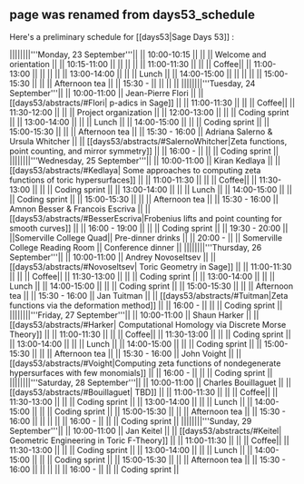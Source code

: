 ## page was renamed from days53_schedule
Here's a preliminary schedule for [[days53|Sage Days 53]] : 

||||||||'''Monday, 23 September'''||
|| 10:00-10:15 ||  ||          || Welcome and orientation ||
|| 10:15-11:00 ||  ||          ||  ||
|| 11:00-11:30 ||  ||          || Coffee||
|| 11:00-13:00 ||  ||          || ||
|| 13:00-14:00 ||       ||       || Lunch ||
|| 14:00-15:00 ||    ||         ||  ||
|| 15:00-15:30 ||  || || Afternoon tea ||
|| 15:30 - || || || ||
||||||||'''Tuesday, 24 September'''||
|| 10:00-11:00 || Jean-Pierre Flori ||          || [[days53/abstracts/#Flori| p-adics in Sage]] ||
|| 11:00-11:30 ||                   ||          || Coffee||
|| 11:30-12:00 ||                   ||          || Project organization ||
|| 12:00-13:00 ||                   ||          || Coding sprint ||
|| 13:00-14:00 ||                   ||       || Lunch ||
|| 14:00-15:00 ||                   ||         || Coding sprint  ||
|| 15:00-15:30 ||                   || || Afternoon tea ||
|| 15:30 - 16:00 || Adriana Salerno & Ursula Whitcher || || [[days53/abstracts/#SalernoWhitcher|Zeta functions, point counting, and mirror symmetry]] ||
|| 16:00 -  || || || Coding sprint ||
||||||||'''Wednesday, 25 September'''||
|| 10:00-11:00 || Kiran Kedlaya ||          || [[days53/abstracts/#Kedlaya| Some approaches to computing zeta functions of toric hypersurfaces]] ||
|| 11:00-11:30 ||                   ||          || Coffee||
|| 11:30-13:00 ||                   ||          || Coding sprint ||
|| 13:00-14:00 ||                   ||       || Lunch ||
|| 14:00-15:00 ||                   ||         || Coding sprint  ||
|| 15:00-15:30 ||                   || || Afternoon tea ||
|| 15:30 - 16:00 || Amnon Besser & Francois Escriva || || [[days53/abstracts/#BesserEscriva|Frobenius lifts and point counting for smooth curves]] ||
|| 16:00 - 19:00 || || || Coding sprint ||
|| 19:30 - 20:00  ||  ||Somerville College Quad|| Pre-dinner drinks ||
|| 20:00 - || || Somerville College Reading Room || Conference dinner ||
||||||||'''Thursday, 26 September'''||
|| 10:00-11:00 || Andrey Novoseltsev ||          || [[days53/abstracts/#Novoseltsev| Toric Geometry in Sage]] ||
|| 11:00-11:30 ||                   ||          || Coffee||
|| 11:30-13:00 ||                   ||          || Coding sprint ||
|| 13:00-14:00 ||                   ||       || Lunch ||
|| 14:00-15:00 ||                   ||         || Coding sprint  ||
|| 15:00-15:30 ||                   || || Afternoon tea ||
|| 15:30 - 16:00 || Jan Tuitman || || [[days53/abstracts/#Tuitman|Zeta functions via the deformation method]] ||
|| 16:00 -  || || || Coding sprint ||
||||||||'''Friday, 27 September'''||
|| 10:00-11:00 || Shaun Harker ||          || [[days53/abstracts/#Harker| Computational Homology via Discrete Morse Theory]] ||
|| 11:00-11:30 ||                   ||          || Coffee||
|| 11:30-13:00 ||                   ||          || Coding sprint ||
|| 13:00-14:00 ||                   ||       || Lunch ||
|| 14:00-15:00 ||                   ||         || Coding sprint  ||
|| 15:00-15:30 ||                   || || Afternoon tea ||
|| 15:30 - 16:00 || John Voight || || [[days53/abstracts/#Voight|Computing zeta functions of nondegenerate hypersurfaces with few monomials]] ||
|| 16:00 -  || || || Coding sprint ||
||||||||'''Saturday, 28 September'''||
|| 10:00-11:00 || Charles Bouillaguet ||          || [[days53/abstracts/#Bouillaguet| TBD]] ||
|| 11:00-11:30 ||                   ||          || Coffee||
|| 11:30-13:00 ||                   ||          || Coding sprint ||
|| 13:00-14:00 ||                   ||       || Lunch ||
|| 14:00-15:00 ||                   ||         || Coding sprint  ||
|| 15:00-15:30 ||                   || || Afternoon tea ||
|| 15:30 - 16:00 ||  || || ||
|| 16:00 -  || || || Coding sprint ||
||||||||'''Sunday, 29 September'''||
|| 10:00-11:00 || Jan Keitel ||          || [[days53/abstracts/#Keitel| Geometric Engineering in Toric F-Theory]] ||
|| 11:00-11:30 ||                   ||          || Coffee||
|| 11:30-13:00 ||                   ||          || Coding sprint ||
|| 13:00-14:00 ||                   ||       || Lunch ||
|| 14:00-15:00 ||                   ||         || Coding sprint  ||
|| 15:00-15:30 ||                   || || Afternoon tea ||
|| 15:30 - 16:00 ||  || || ||
|| 16:00 -  || || || Coding sprint ||
